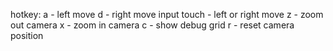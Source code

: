hotkey:
a - left move
d - right move
input touch - left or right move
z - zoom out camera
x - zoom in camera
c - show debug grid
r - reset camera position